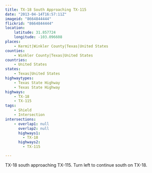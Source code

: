 ```yaml
---
title: TX-18 South Approaching TX-115
date: "2013-04-14T16:57:11Z"
imageid: "8664844444"
flickrid: "8664844444"
location:
    latitude: 31.857724
    longitude: -103.096608
places:
    - Kermit|Winkler County|Texas|United States
counties:
    - Winkler County|Texas|United States
countries:
    - United States
states:
    - Texas|United States
highwaytypes:
    - Texas State Highway
    - Texas State Highway
highways:
    - TX-18
    - TX-115
tags:
    - Shield
    - Intersection
intersections:
    - overlap1: null
      overlap2: null
      highways1:
        - TX-18
      highways2:
        - TX-115

---
```

TX-18 south approaching TX-115.  Turn left to continue south on TX-18.